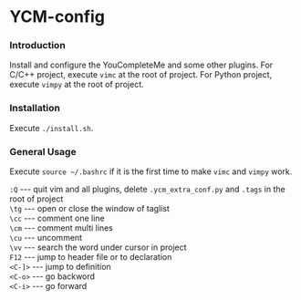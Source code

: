 YCM-config
==========================


### Introduction ###
Install and configure the YouCompleteMe and some other plugins.
For C/C++ project, execute `vimc` at the root of project.
For Python project, execute `vimpy` at the root of project.


### Installation ###
Execute `./install.sh`.<br>


### General Usage ###
Execute `source ~/.bashrc` if it is the first time to make `vimc` and `vimpy` work.

`:Q`    --- quit vim and all plugins, delete `.ycm_extra_conf.py` and `.tags` in the root of project<br>
`\tg`   --- open or close the window of taglist<br>
`\cc`   --- comment one line<br>
`\cm`   --- comment multi lines<br>
`\cu`   --- uncomment<br>
`\vv`   --- search the word under cursor in project<br>
`F12`   --- jump to header file or to declaration<br>
`<C-]>` --- jump to definition<br>
`<C-o>` --- go backword<br>
`<C-i>` --- go forward<br>
